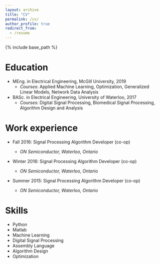 ```yaml
---
layout: archive
title: "CV"
permalink: /cv/
author_profile: true
redirect_from:
  - /resume
---
```


{% include base_path %}

Education
======
* MEng. in Electrical Engineering, McGill University, 2019
  * *Courses*: Applied Machine Learning, Optimization, Generalized Linear Models, Network Data Analysis
* BASc. in Electrical Engineering, University of Waterloo, 2017
  * *Courses*: Digital Signal Processing, Biomedical Signal Processing, Algorithm Design and Analysis

Work experience
======
* Fall 2016: Signal Processing Algorithm Developer (co-op)
  * *ON Semiconductor, Waterloo, Ontario*

* Winter 2016: Signal Processing Algorithm Developer (co-op)
  * *ON Semiconductor, Waterloo, Ontario*

* Summer 2015: Signal Processing Algorithm Developer (co-op)
  * *ON Semiconductor, Waterloo, Ontario*

Skills
======
* Python
* Matlab
* Machine Learning
* Digital Signal Processing
* Assembly Language
* Algorithm Design
* Optimization

<!-- Publications
======
  <ul>{% for post in site.publications %}
    {% include archive-single-cv.html %}
  {% endfor %}</ul> -->
